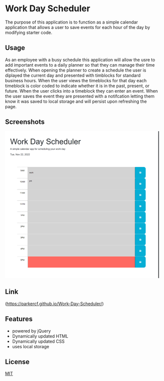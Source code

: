 
# Work Day Scheduler

The purpose of this application is to function as  a simple calendar application that allows a user to save events for each hour of the day by modifying starter code. 
## Usage

As an employee with a busy schedule this application will allow the usre to add important events to a daily planner so that they can manage their time effectively. When opening the planner to create a schedule the user is diplayed the current day and presented with timblocks for standard business hours. When the user views the timeblocks for that day each timeblock is color coded to indicate whether it is in the past, present, or future. When the user clicks into a timeblock they can enter an event. When the user saves the event they are presented with a notifcation letting them know it was saved to local storage and will persist upon refreshing the page. 
## Screenshots

![App Screenshot](./Assets/images/screenshot.png)

## Link
(<https://parkercf.github.io/Work-Day-Scheduler/>)


## Features

- powered by jQuery
- Dynamically updated HTML
- Dynamically updated CSS
- uses local storage 


## License

[MIT](https://choosealicense.com/licenses/mit/)

